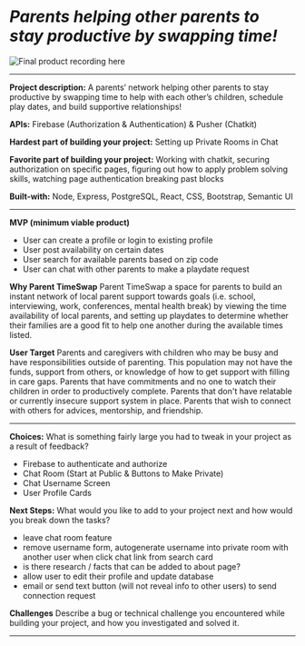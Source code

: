 *Parents helping other parents to stay productive by swapping time!*
========

![Final product recording here](Client/images/Daaimah_final_project_parent_timeswap.gif)

----------------

**Project description:** 
A parents’ network helping other parents to stay productive by swapping time to help with each other’s children, schedule play dates, and build supportive relationships!

**APIs:** Firebase (Authorization & Authentication) & Pusher (Chatkit)

**Hardest part of building your project:** Setting up Private Rooms in Chat

**Favorite part of building your project:** Working with chatkit, securing authorization on specific pages, figuring out how to apply problem solving skills, watching page authentication breaking past blocks

**Built-with:** Node, Express, PostgreSQL, React, CSS, Bootstrap, Semantic UI

----------------

**MVP (minimum viable product)** 
* User can create a profile or login to existing profile
* User post availability on certain dates
* User search for available parents based on zip code
* User can chat with other parents to make a playdate request

**Why Parent TimeSwap**
Parent TimeSwap a space for parents to build an instant network of local parent support towards goals (i.e. school, interviewing, work, conferences, mental health break) by viewing the time availability of local parents, and setting up playdates to determine whether their families are a good fit to help one another during the available times listed. 

**User Target** 
Parents and caregivers with children who may be busy and have responsibilities outside of parenting. This population may not have the funds, support from others, or knowledge of how to get support with filling in care gaps. Parents that have commitments and no one to watch their children in order to productively complete. Parents that don't have relatable or currently insecure support system in place. Parents that wish to connect with others for advices, mentorship, and friendship.

----------------

**Choices:**
What is something fairly large you had to tweak in your project as a result of feedback?
* Firebase to authenticate and authorize
* Chat Room (Start at Public & Buttons to Make Private)
* Chat Username Screen
* User Profile Cards

**Next Steps:**
What would you like to add to your project next and how would you break down the tasks?
* leave chat room feature
* remove username form, autogenerate username into private room with another user when click chat link from search card
* is there research / facts that can be added to about page?
* allow user to edit their profile and update database
* email or send text button (will not reveal info to other users) to send connection request
  
**Challenges**
Describe a bug or technical challenge you encountered while building your project, and how you investigated and solved it.

------------------
